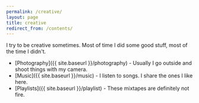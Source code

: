 ```yaml
---
permalink: /creative/
layout: page
title: creative
redirect_from: /contents/
---
```


I try to be creative sometimes. Most of time I did some good stuff, most of the time I didn't.

* [Photography]({{ site.baseurl }}/photography) - Usually I go outside and shoot things with my camera.
* [Music]({{ site.baseurl }}/music) - I listen to songs. I share the ones I like here.
* [Playlists]({{ site.baseurl }}/playlist) - These mixtapes are definitely not fire.
